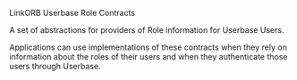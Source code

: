 LinkORB Userbase Role Contracts

A set of abstractions for providers of Role information for Userbase Users.

Applications can use implementations of these contracts when they rely on
information about the roles of their users and when they authenticate those
users through Userbase.
